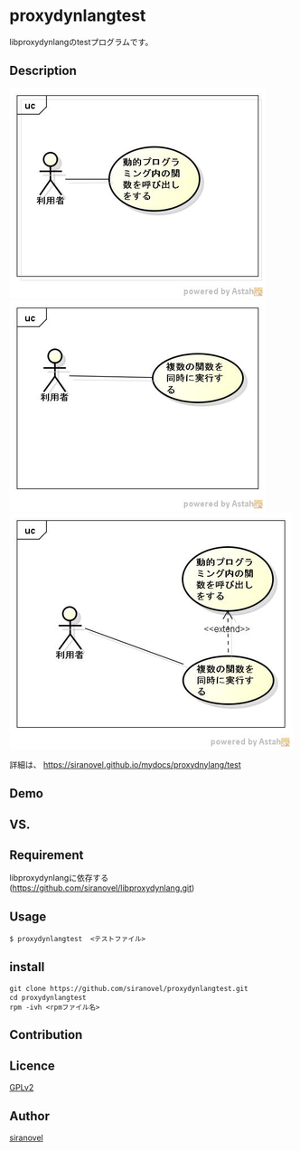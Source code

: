 proxydynlangtest
==========
libproxydynlangのtestプログラムです。

## Description ##
![proxydynlangtest](images/ucProxyDynLangTest.jpg)  
![proxydynlangtest](images/ucProxyDynLangThreadTest.jpg)  
![proxydynlangtest](images/ucProxyDynLangThread2test.jpg)  

詳細は、
https://siranovel.github.io/mydocs/proxydnylang/test  


## Demo ##

## VS. ##

## Requirement ##
libproxydynlangに依存する  
(https://github.com/siranovel/libproxydynlang.git)

## Usage ##
    $ proxydynlangtest  <テストファイル>

## install ##

    git clone https://github.com/siranovel/proxydynlangtest.git  
    cd proxydynlangtest  
    rpm -ivh <rpmファイル名>  

## Contribution ##

## Licence ##

[GPLv2](LICENSE)


## Author ##

[siranovel](https://github.com/siranovel)
